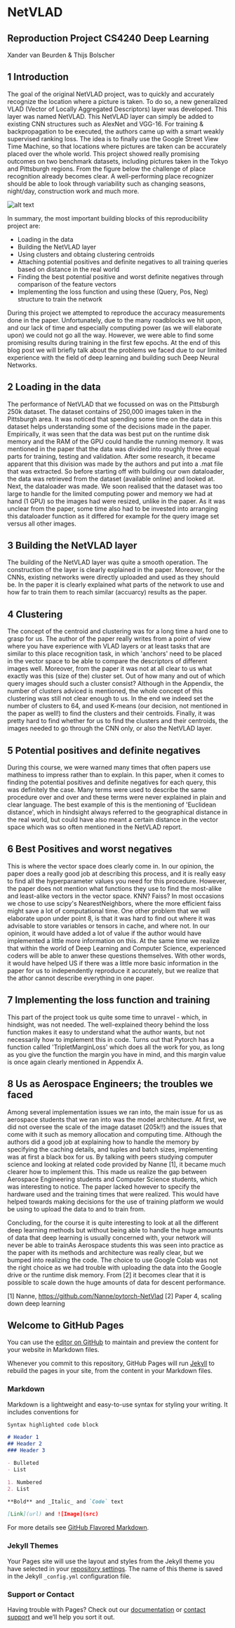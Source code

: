
# NetVLAD

## Reproduction Project CS4240 Deep Learning

Xander van Beurden & Thijs Bolscher

## 1 Introduction

The goal of the original NetVLAD project, was to quickly and accurately recognize the location where a picture is taken. To do so, a new generalized VLAD (Vector of Locally Aggregated Descriptors) layer was developed. This layer was named NetVLAD. This NetVLAD layer can simply be added to existing CNN structures such as AlexNet and VGG-16. For training & backpropagation to be executed, the authors came up with a smart weakly supervised ranking loss. The idea is to finally use the Google Street View Time Machine, so that locations where pictures are taken can be accurately placed over the whole world. 
This project showed really promising outcomes on two benchmark datasets, including pictures taken in the Tokyo and Pittsburgh regions. From the figure below the challenge of place recognition already becomes clear. A well-performing place recognizer should be able to look through variability such as changing seasons, night/day, construction work and much more. 

![alt text](/images/comparison.png)

In summary, the most important building blocks of this reproducibility project are: 
- Loading in the data 
- Building the NetVLAD layer
- Using clusters and obtaing clustering centroids
- Attaching potential positives and definite negatives to all training queries based on distance in the real world
- Finding the best potential positive and worst definite negatives through comparison of the feature vectors
- Implementing the loss function and using these (Query, Pos, Neg) structure to train the network


During this project we attempted to reproduce the accuracy measurements done in the paper. Unfortunately, due to the many roadblocks we hit upon, and our lack of time and especially computing power (as we will elaborate upon) we could not go all the way. However, we were able to find some promising results during training in the first few epochs. At the end of this blog post we will briefly talk about the problems we faced due to our limited experience with the field of deep learning and building such Deep Neural Networks. 



## 2 Loading in the data
The performance of NetVLAD that we focussed on was on the Pittsburgh 250k dataset. The dataset contains of 250,000 images taken in the Pittsburgh area. It was noticed that spending some time on the data in this dataset helps understanding some of the decisions made in the paper. Empirically, it was seen that the data was best put on the runtime disk memory and the RAM of the GPU could handle the running memory. It was mentioned in the paper that the data was divided into roughly three equal parts for training, testing and validation. After some research, it became apparent that this division was made by the authors and put into a .mat file that was extracted.  So before starting off with building our own dataloader, the data was retrieved from the dataset (available online) and looked at. Next, the dataloader was made. We soon realised that the dataset was too large to handle for the limited computing power and memory we had at hand (1 GPU) so the images had were resized, unlike in the paper. As it was unclear from the paper, some time also had to be invested into arranging this dataloader function as it differed for example for the query image set versus all other images.

## 3 Building the NetVLAD layer
The building of the NetVLAD layer was quite a smooth operation. The construction of the layer is clearly explained in the paper. Moreover, for the CNNs, existing networks were directly uploaded and used as they should be. In the paper it is clearly explained what parts of the network to use and how far to train them to reach similar (accuarcy) results as the paper. 



## 4 Clustering
The concept of the centroid and clustering was for a long time a hard one to grasp for us. The author of the paper really writes from a point of view where you have experience with VLAD layers or at least tasks that are similar to this place recognition task, in which 'anchors' need to be placed in the vector space to be able to compare the descriptors of different images well. Moreover, from the paper it was not at all clear to us what exactly was this (size of the) cluster set. Out of how many and out of which query images should such a cluster consist? Although in the Appendix, the number of clusters adviced is mentioned, the whole concept of this clustering was still not clear enough to us. In the end we indeed set the number of clusters to 64, and used K-means (our decision, not mentioned in the paper as well!) to find the clusters and their centroids. Finally, it was pretty hard to find whether for us to find the clusters and their centroids, the images needed to go through the CNN only, or also the NetVLAD layer.

## 5 Potential positives and definite negatives
During this course, we were warned many times that often papers use mathiness to impress rather than to explain. In this paper, when it comes to finding the potential positives and definite negatives for each query, this was definitely the case. Many terms were used to describe the same procedure over and over and these terms were never explained in plain and clear language. The best example of this is the mentioning of 'Euclidean distance', which in hindsight always referred to the geographical distance in the real world, but could have also meant a certain distance in the vector space which was so often mentioned in the NetVLAD report. 


## 6 Best Positives and worst negatives 
This is where the vector space does clearly come in. In our opinion, the paper does a really good job at describing this process, and it is really easy to find all the hyperparameter values you need for this procedure. However, the paper does not mention what functions they use to find the most-alike and least-alike vectors in the vector space. KNN? Faiss? In most occasions we chose to use scipy's NearestNeighbors, where the more efficient faiss might save a lot of computational time. One other problem that we will elaborate upon under point 8, is that it was hard to find out where it was advisable to store variables or tensors in cache, and where not. In our opinion, it would have added a lot of value if the author would have implemented a little more information on this. At the same time we realize that within the world of Deep Learning and Computer Science, experienced coders will be able to anwer these questions themselves. With other words, it would have helped US if there was a little more basic information in the paper for us to independently reproduce it accurately, but we realize that the athor cannot describe everything in one paper.


## 7 Implementing the loss function and training
This part of the project took us quite some time to unravel - which, in hindsight, was not needed. The well-explained theory behind the loss function makes it easy to understand what the author wants, but not necessarily how to implement this in code. Turns out that Pytorch has a function called 'TripletMarginLoss' which does all the work for you, as long as you give the function the margin you have in mind, and this margin value is once again clearly mentioned in Appendix A.



## 8 Us as Aerospace Engineers; the troubles we faced
Among several implementation issues we ran into, the main issue for us as aerospace students that we ran into was the model architecture. At first, we did not oversee the scale of the image dataset (205k!!) and the issues that come with it such as memory allocation and computing time. Although the authors did a good job at explaining how to handle the memory by specifying the caching details, and tuples and batch sizes, implementing was at first a black box for us. By talking with peers studying computer science and looking at related code provided by Nanne [1], it became much clearer how to implement this. This made us realize the gap between Aerospace Engineering students and Computer Science students, which was interesting to notice. The paper lacked however to specify the hardware used and the training times that were realized. This would have helped towards making decisions for the use of training platform we would be using to upload the data to and to train from. 

Concluding, for the course it is quite interesting to look at all the different deep learning methods but without being able to handle the huge amounts of data that deep learning is usually concerned with, your network will never be able to trainAs Aerospace students this was seen into practice as the paper with its methods and architecture was really clear, but we bumped into realizing the code. The choice to use Google Colab was not the right choice as we had trouble with uploading the data into the Google drive or the runtime disk memory. 
From [2] it becomes clear that it is possible to scale down the huge amounts of data for descent performance.



[1] Nanne, https://github.com/Nanne/pytorch-NetVlad
[2] Paper 4, scaling down deep learning









## Welcome to GitHub Pages

You can use the [editor on GitHub](https://github.com/thijsbolscher/DeepLearning_NetVLAD/edit/gh-pages/index.md) to maintain and preview the content for your website in Markdown files.

Whenever you commit to this repository, GitHub Pages will run [Jekyll](https://jekyllrb.com/) to rebuild the pages in your site, from the content in your Markdown files.

### Markdown

Markdown is a lightweight and easy-to-use syntax for styling your writing. It includes conventions for

```markdown
Syntax highlighted code block

# Header 1
## Header 2
### Header 3

- Bulleted
- List

1. Numbered
2. List

**Bold** and _Italic_ and `Code` text

[Link](url) and ![Image](src)
```

For more details see [GitHub Flavored Markdown](https://guides.github.com/features/mastering-markdown/).

### Jekyll Themes

Your Pages site will use the layout and styles from the Jekyll theme you have selected in your [repository settings](https://github.com/thijsbolscher/DeepLearning_NetVLAD/settings/pages). The name of this theme is saved in the Jekyll `_config.yml` configuration file.

### Support or Contact

Having trouble with Pages? Check out our [documentation](https://docs.github.com/categories/github-pages-basics/) or [contact support](https://support.github.com/contact) and we’ll help you sort it out.
